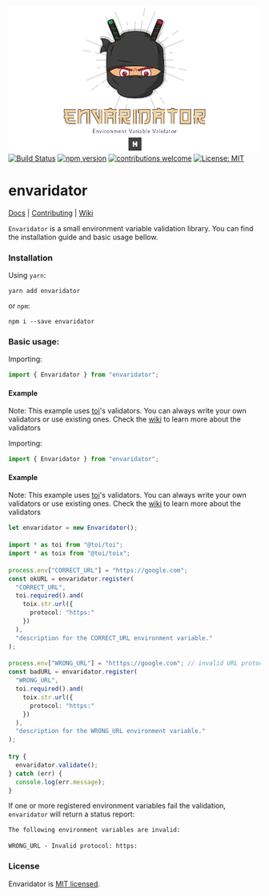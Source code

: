 ![Envaridator Logo](/assets/envaridator-logo.png)
[![Build Status](https://travis-ci.com/hfour/envaridator.svg?branch=master)](https://travis-ci.com/hfour/envaridator)
[![npm version](https://badge.fury.io/js/envaridator.svg)](https://www.npmjs.com/package/envaridator)
[![contributions welcome](https://img.shields.io/badge/contributions-welcome-brightgreen.svg?style=flat)]()
[![License: MIT](https://img.shields.io/badge/License-MIT-yellow.svg)](https://github.com/hfour/envaridator/blob/master/LICENSE.md)

# envaridator
[Docs](https://github.com/hfour/envaridator/wiki/Docs) | [Contributing](https://github.com/hfour/envaridator/wiki/Contributing) | [Wiki](https://github.com/hfour/envaridator/wiki)

`Envaridator` is a small environment variable validation library. You can find the installation guide and basic usage bellow.

### Installation
Using `yarn`:
```
yarn add envaridator
```

or `npm`:
```
npm i --save envaridator
```

### Basic usage:

Importing:
```typescript
import { Envaridator } from "envaridator";
```

#### Example
Note: This example uses [toi](https://github.com/hf/toi)'s validators. You can always write your own validators or use existing ones. Check the [wiki]() to learn more about the validators

Importing:
```typescript
import { Envaridator } from "envaridator";
```

#### Example
Note: This example uses [toi](https://github.com/hf/toi)'s validators. You can always write your own validators or use existing ones. Check the [wiki]() to learn more about the validators

```typescript
let envaridator = new Envaridator();

import * as toi from "@toi/toi";
import * as toix from "@toi/toix";

process.env["CORRECT_URL"] = "https://google.com";
const okURL = envaridator.register(
  "CORRECT_URL",
  toi.required().and(
    toix.str.url({
      protocol: "https:"
    })
  ),
  "description for the CORRECT_URL environment variable."
);

process.env["WRONG_URL"] = "htttps://google.com"; // invalid URL protocol
const badURL = envaridator.register(
  "WRONG_URL",
  toi.required().and(
    toix.str.url({
      protocol: "https:"
    })
  ),
  "description for the WRONG_URL environment variable."
);

try {
  envaridator.validate();
} catch (err) {
  console.log(err.message);
}
```

If one or more registered environment variables fail the validation, `envaridator` will return a status report:

```
The following environment variables are invalid:

WRONG_URL - Invalid protocol: https:
```

### License

Envaridator is [MIT licensed](https://github.com/hfour/envaridator/blob/master/LICENSE.md).
